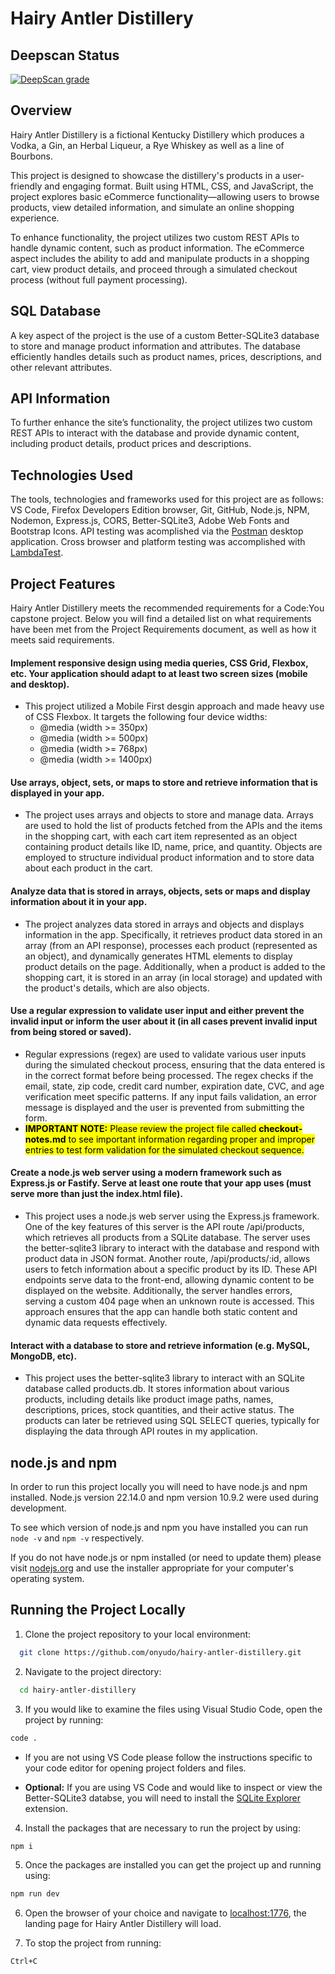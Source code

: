 # Hairy Antler Distillery

## Deepscan Status

[![DeepScan grade](https://deepscan.io/api/teams/26378/projects/29024/branches/935190/badge/grade.svg)](https://deepscan.io/dashboard#view=project&tid=26378&pid=29024&bid=935190)

## Overview

Hairy Antler Distillery is a fictional Kentucky Distillery which produces a Vodka, a Gin, an Herbal Liqueur, a Rye Whiskey as well as a line of Bourbons.

This project is designed to showcase the distillery's products in a user-friendly and engaging format. Built using HTML, CSS, and JavaScript, the project explores basic eCommerce functionality—allowing users to browse products, view detailed information, and simulate an online shopping experience.

To enhance functionality, the project utilizes two custom REST APIs to handle dynamic content, such as product information. The eCommerce aspect includes the ability to add and manipulate products in a shopping cart, view product details, and proceed through a simulated checkout process (without full payment processing).

## SQL Database

A key aspect of the project is the use of a custom Better-SQLite3 database to store and manage product information and attributes. The database efficiently handles details such as product names, prices, descriptions, and other relevant attributes.

## API Information

To further enhance the site’s functionality, the project utilizes two custom REST APIs to interact with the database and provide dynamic content, including product details, product prices and descriptions.

## Technologies Used

The tools, technologies and frameworks used for this project are as follows: VS Code, Firefox Developers Edition browser, Git, GitHub, Node.js, NPM, Nodemon, Express.js, CORS, Better-SQLite3, Adobe Web Fonts and Bootstrap Icons. API testing was acomplished via the [Postman](https://www.postman.com) desktop application. Cross browser and platform testing was accomplished with [LambdaTest](https://www.lambdatest.com).

## Project Features

Hairy Antler Distillery meets the recommended requirements for a Code:You capstone project. Below you will find a detailed list on what requirements have been met from the Project Requirements document, as well as how it meets said requirements.

#### Implement responsive design using media queries, CSS Grid, Flexbox, etc. Your application should adapt to at least two screen sizes (mobile and desktop).

- This project utilized a Mobile First desgin approach and made heavy use of CSS Flexbox. It targets the following four device widths: 
  - @media (width >= 350px)
  - @media (width >= 500px)
  - @media (width >= 768px)
  - @media (width >= 1400px)

#### Use arrays, object, sets, or maps to store and retrieve information that is displayed in your app.

- The project uses arrays and objects to store and manage data. Arrays are used to hold the list of products fetched from the APIs and the items in the shopping cart, with each cart item represented as an object containing product details like ID, name, price, and quantity. Objects are employed to structure individual product information and to store data about each product in the cart.

#### Analyze data that is stored in arrays, objects, sets or maps and display information about it in your app.

- The project analyzes data stored in arrays and objects and displays information in the app. Specifically, it retrieves product data stored in an array (from an API response), processes each product (represented as an object), and dynamically generates HTML elements to display product details on the page. Additionally, when a product is added to the shopping cart, it is stored in an array (in local storage) and updated with the product's details, which are also objects.

#### Use a regular expression to validate user input and either prevent the invalid input or inform the user about it (in all cases prevent invalid input from being stored or saved).

- Regular expressions (regex) are used to validate various user inputs during the simulated checkout process, ensuring that the data entered is in the correct format before being processed. The regex checks if the email, state, zip code, credit card number, expiration date, CVC, and age verification meet specific patterns. If any input fails validation, an error message is displayed and the user is prevented from submitting the form.
- <mark>**IMPORTANT NOTE:** Please review the project file called **checkout-notes.md** to see important information regarding proper and improper entries to test form validation for the simulated checkout sequence.</mark>

#### Create a node.js web server using a modern framework such as Express.js or Fastify.  Serve at least one route that your app uses (must serve more than just the index.html file).

- This project uses a node.js web server using the Express.js framework. One of the key features of this server is the API route /api/products, which retrieves all products from a SQLite database. The server uses the better-sqlite3 library to interact with the database and respond with product data in JSON format. Another route, /api/products/:id, allows users to fetch information about a specific product by its ID. These API endpoints serve data to the front-end, allowing dynamic content to be displayed on the website. Additionally, the server handles errors, serving a custom 404 page when an unknown route is accessed. This approach ensures that the app can handle both static content and dynamic data requests effectively.

#### Interact with a database to store and retrieve information (e.g. MySQL, MongoDB, etc).

- This project uses the better-sqlite3 library to interact with an SQLite database called products.db. It stores information about various products, including details like product image paths, names, descriptions, prices, stock quantities, and their active status. The products can later be retrieved using SQL SELECT queries, typically for displaying the data through API routes in my application.

## node.js and npm

In order to run this project locally you will need to have node.js and npm installed. Node.js version 22.14.0 and npm version 10.9.2 were used during development.

To see which version of node.js and npm you have installed you can run `node -v` and `npm -v` respectively.

If you do not have node.js or npm installed (or need to update them) please visit [nodejs.org](https://nodejs.org/en) and use the installer appropriate for your computer's operating system.

## Running the Project Locally

1. Clone the project repository to your local environment:

```bash
  git clone https://github.com/onyudo/hairy-antler-distillery.git
```

2. Navigate to the project directory:

```bash
  cd hairy-antler-distillery
```

3. If you would like to examine the files using Visual Studio Code, open the project by running:

```bash
code .
```

- If you are not using VS Code please follow the instructions specific to your code editor for opening project folders and files.

- **Optional:** If you are using VS Code and would like to inspect or view the Better-SQLite3 databse, you will need to install the [SQLite Explorer](https://marketplace.visualstudio.com/items?itemName=alexcvzz.vscode-sqlite) extension.

4. Install the packages that are necessary to run the project by using:

```bash
npm i
```

5. Once the packages are installed you can get the project up and running using:
   
```bash
npm run dev
```

6. Open the browser of your choice and navigate to [localhost:1776](http://localhost:1776/), the landing page for Hairy Antler Distillery will load.

7. To stop the project from running:

```bash
Ctrl+C
```